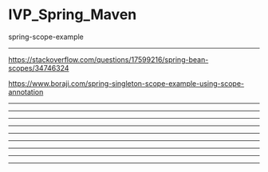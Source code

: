 # IVP_Spring_Maven

spring-scope-example

**************************
https://stackoverflow.com/questions/17599216/spring-bean-scopes/34746324


https://www.boraji.com/spring-singleton-scope-example-using-scope-annotation

**************************


**************************


**************************


**************************


**************************


**************************


**************************


**************************


**************************